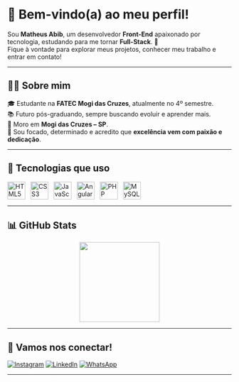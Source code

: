 # 👋 Bem-vindo(a) ao meu perfil!

Sou **Matheus Abib**, um desenvolvedor **Front-End** apaixonado por tecnologia, estudando para me tornar **Full-Stack**. 🚀  
Fique à vontade para explorar meus projetos, conhecer meu trabalho e entrar em contato!

---

## 🧑‍💻 Sobre mim

🎓 Estudante na **FATEC Mogi das Cruzes**, atualmente no 4º semestre.  
📚 Futuro pós-graduando, sempre buscando evoluir e aprender mais.  
📍 Moro em **Mogi das Cruzes – SP**.  
🧠 Sou focado, determinado e acredito que **excelência vem com paixão e dedicação**.

---

## 🚀 Tecnologias que uso

<div style="display: flex; gap: 12px; flex-wrap: wrap; align-items: center;">
  <img src="https://cdn.jsdelivr.net/gh/devicons/devicon/icons/html5/html5-original.svg" height="40" alt="HTML5"/>
  <img src="https://cdn.jsdelivr.net/gh/devicons/devicon/icons/css3/css3-original.svg" height="40" alt="CSS3"/>
  <img src="https://cdn.jsdelivr.net/gh/devicons/devicon/icons/javascript/javascript-plain.svg" height="40" alt="JavaScript"/>
  <img src="https://cdn.jsdelivr.net/gh/devicons/devicon/icons/angularjs/angularjs-original.svg" height="40" alt="Angular"/>
  <img src="https://cdn.jsdelivr.net/gh/devicons/devicon/icons/php/php-original.svg" height="40" alt="PHP"/>
  <img src="https://cdn.jsdelivr.net/gh/devicons/devicon/icons/mysql/mysql-original.svg" height="40" alt="MySQL"/>
</div>

---

## 📊 GitHub Stats

<div align="center">
  <img height="180em" src="https://github-readme-stats.vercel.app/api/top-langs/?username=MatheusAbib&layout=compact&langs_count=8&theme=tokyonight&border_radius=10" />
</div>

---

## 📱 Vamos nos conectar!

[![Instagram](https://img.shields.io/badge/-Instagram-%23E4405F?style=for-the-badge&logo=instagram&logoColor=white)](https://www.instagram.com/mathabib_/)
[![LinkedIn](https://img.shields.io/badge/-LinkedIn-%230077B5?style=for-the-badge&logo=linkedin&logoColor=white)](https://www.linkedin.com/in/matheus-abib-382602301/)
[![WhatsApp](https://img.shields.io/badge/-WhatsApp-%2325D366?style=for-the-badge&logo=whatsapp&logoColor=white)](https://api.whatsapp.com/send?phone=5511975072008&text=Olá,%20gostaria%20de%20conectar%20contigo.)

---
